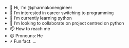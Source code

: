 - 👋 Hi, I’m @pharmakonengineer
- 👀 I’m interested in career switching to programming
- 🌱 I’m currently learning python
- 💞️ I’m looking to collaborate on project centred on python
- 📫 How to reach me 
- 😄 Pronouns: He
- ⚡ Fun fact: ...

<!---
pharmakonengineer/pharmakonengineer is a ✨ special ✨ repository because its `README.md` (this file) appears on your GitHub profile.
You can click the Preview link to take a look at your changes.
--->
